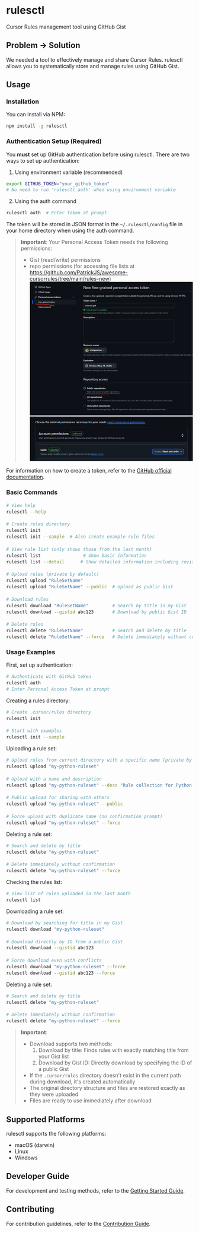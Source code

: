 # rulesctl

Cursor Rules management tool using GitHub Gist

## Problem → Solution

We needed a tool to effectively manage and share Cursor Rules. rulesctl allows you to systematically store and manage rules using GitHub Gist.

## Usage

### Installation

You can install via NPM:

```bash
npm install -g rulesctl
```

### Authentication Setup (Required)

You **must** set up GitHub authentication before using rulesctl. There are two ways to set up authentication:

1. Using environment variable (recommended)
```bash
export GITHUB_TOKEN="your_github_token"
# No need to run 'rulesctl auth' when using environment variable
```

2. Using the auth command
```bash
rulesctl auth  # Enter token at prompt
```

The token will be stored in JSON format in the `~/.rulesctl/config` file in your home directory when using the auth command.

> **Important**: Your Personal Access Token needs the following permissions:
> - Gist (read/write) permissions
> - repo permissions (for accessing file lists at https://github.com/PatrickJS/awesome-cursorrules/tree/main/rules-new)
![1](docs/images/how-to-get-token-1.png)
![2](docs/images/how-to-get-token-2.png)

For information on how to create a token, refer to the [GitHub official documentation](https://docs.github.com/en/authentication/keeping-your-account-and-data-secure/creating-a-personal-access-token).

### Basic Commands

```bash
# View help
rulesctl --help

# Create rules directory
rulesctl init
rulesctl init --sample  # Also create example rule files

# View rule list (only shows those from the last month)
rulesctl list                # Show basic information
rulesctl list --detail      # Show detailed information including revision

# Upload rules (private by default)
rulesctl upload "RuleSetName"
rulesctl upload "RuleSetName" --public  # Upload as public Gist

# Download rules
rulesctl download "RuleSetName"         # Search by title in my Gist
rulesctl download --gistid abc123       # Download by public Gist ID

# Delete rules
rulesctl delete "RuleSetName"           # Search and delete by title
rulesctl delete "RuleSetName" --force   # Delete immediately without confirmation
```

### Usage Examples

First, set up authentication:
```bash
# Authenticate with GitHub token
rulesctl auth
# Enter Personal Access Token at prompt
```

Creating a rules directory:
```bash
# Create .cursor/rules directory
rulesctl init

# Start with examples
rulesctl init --sample
```

Uploading a rule set:
```bash
# Upload rules from current directory with a specific name (private by default)
rulesctl upload "my-python-ruleset"

# Upload with a name and description
rulesctl upload "my-python-ruleset" --desc "Rule collection for Python projects"

# Public upload for sharing with others
rulesctl upload "my-python-ruleset" --public

# Force upload with duplicate name (no confirmation prompt)
rulesctl upload "my-python-ruleset" --force
```

Deleting a rule set:
```bash
# Search and delete by title
rulesctl delete "my-python-ruleset"

# Delete immediately without confirmation
rulesctl delete "my-python-ruleset" --force
```

Checking the rules list:
```bash
# View list of rules uploaded in the last month
rulesctl list
```

Downloading a rule set:
```bash
# Download by searching for title in my Gist
rulesctl download "my-python-ruleset"

# Download directly by ID from a public Gist
rulesctl download --gistid abc123

# Force download even with conflicts
rulesctl download "my-python-ruleset" --force
rulesctl download --gistid abc123 --force
```

Deleting a rule set:
```bash
# Search and delete by title
rulesctl delete "my-python-ruleset"

# Delete immediately without confirmation
rulesctl delete "my-python-ruleset" --force
```

> **Important**:
> - Download supports two methods:
>   1. Download by title: Finds rules with exactly matching title from your Gist list
>   2. Download by Gist ID: Directly download by specifying the ID of a public Gist
> - If the `.cursor/rules` directory doesn't exist in the current path during download, it's created automatically
> - The original directory structure and files are restored exactly as they were uploaded
> - Files are ready to use immediately after download

## Supported Platforms

rulesctl supports the following platforms:
- macOS (darwin)
- Linux
- Windows

## Developer Guide

For development and testing methods, refer to the [Getting Started Guide](docs/en/GET-STARTED.md).

## Contributing

For contribution guidelines, refer to the [Contribution Guide](docs/en/GET-STARTED.md#contributing). 